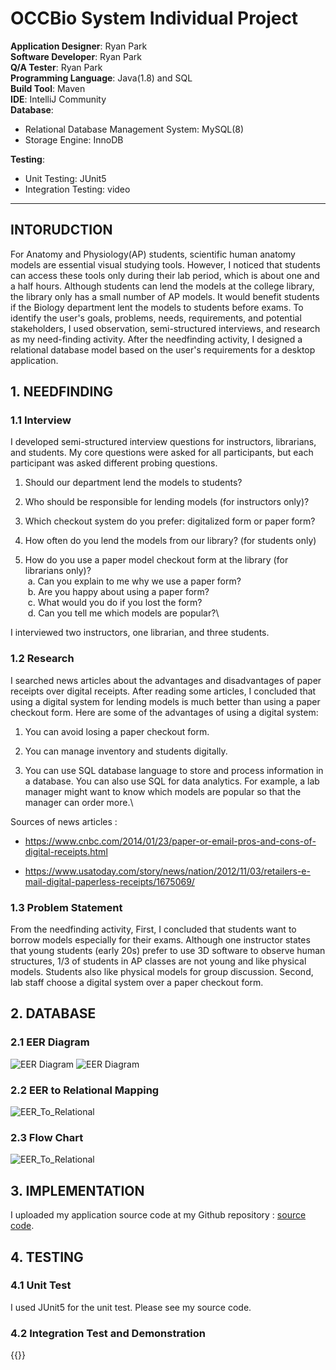 
# OCCBio System Individual Project 

**Application Designer**: Ryan Park \
**Software Developer**: Ryan Park\
**Q/A Tester**: Ryan Park\
**Programming Language**: Java(1.8) and SQL\
**Build Tool**: Maven\
**IDE**: IntelliJ Community\
**Database**: 
* Relational Database Management System: MySQL(8)
* Storage Engine: InnoDB 
 
**Testing**: 
* Unit Testing: JUnit5
* Integration Testing: video 
  
---

## INTORUDCTION

For Anatomy and Physiology(AP) students, scientific human anatomy models are essential visual studying tools. However, I noticed that students can access these tools only during their lab period, which is about one and a half hours. Although students can lend the models at the college library, the library only has a small number of AP models. It would benefit students if the Biology department lent the models to students before exams. To identify the user's goals, problems, needs, requirements, and potential stakeholders, I used observation, semi-structured interviews, and research as my need-finding activity. After the needfinding activity, I designed a relational database model based on the user's requirements for a desktop application. 

## 1. NEEDFINDING
### 1.1 Interview

I developed semi-structured interview questions for instructors, librarians, and students. My core questions were asked for all participants, but each participant was asked different probing questions.
1.	Should our department lend the models to students?

2.	Who should be responsible for lending models (for instructors only)?

3.	Which checkout system do you prefer: digitalized form or paper form?

4.	How often do you lend the models from our library? (for students only)

5.	How do you use a paper model checkout form at the library (for librarians only)?\
&nbsp;a.	Can you explain to me why we use a paper form?\
&nbsp;b.	Are you happy about using a paper form?\
&nbsp;c.	What would you do if you lost the form?\
&nbsp;d.	Can you tell me which models are popular?\

I interviewed two instructors, one librarian, and three students.
### 1.2 Research

I searched news articles about the advantages and disadvantages of paper receipts over digital receipts. After reading some articles, I concluded that using a digital system for lending models is much better than using a paper checkout form. Here are some of the advantages of using a digital system:
1.	You can avoid losing a paper checkout form.

2.	You can manage inventory and students digitally. 

3.	You can use SQL database language to store and process information in a database. You can also use SQL for data analytics. For example, a lab manager might want to know which models are popular so that the manager can order more.\

Sources of news articles :
* https://www.cnbc.com/2014/01/23/paper-or-email-pros-and-cons-of-digital-receipts.html

* https://www.usatoday.com/story/news/nation/2012/11/03/retailers-e-mail-digital-paperless-receipts/1675069/

### 1.3 Problem Statement

From the needfinding activity, First, I concluded that students want to borrow models especially for their exams. Although one instructor states that young students (early 20s) prefer to use 3D software to observe human structures, 1/3 of students in AP classes are not young and like physical models. Students also like physical models for group discussion. Second, lab staff choose a digital system over a paper checkout form. 

## 2. DATABASE
### 2.1 EER Diagram
![EER Diagram](../../img/OccBio_EER_Diagram.png)
![EER Diagram](../../img/OccBio_EER_Diagram.png)
### 2.2 EER to Relational Mapping
![EER_To_Relational](../../img/EER_Relational.png)
### 2.3 Flow Chart
![EER_To_Relational](../../img/OCCBio_Flow_Chart.png)

## 3. IMPLEMENTATION
I uploaded my application source code at my Github repository : [source code]().
## 4. TESTING
### 4.1 Unit Test
I used JUnit5 for the unit test. Please see my source code.
### 4.2 Integration Test and Demonstration
{{<youtube hu9Zm7IYtVI>}}
